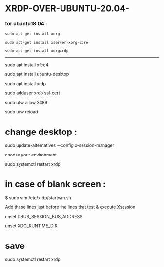 # XRDP-OVER-UBUNTU-20.04-

### for ubuntu18.04 :

    sudo apt-get install xorg

    sudo apt-get install xserver-xorg-core

    sudo apt-get install xorgxrdp
  
----

sudo apt install xfce4

sudo apt install ubuntu-desktop

sudo apt install xrdp

sudo adduser xrdp ssl-cert

sudo ufw allow 3389

sudo ufw reload

# change desktop :

sudo update-alternatives --config x-session-manager

choose your environment

sudo systemctl restart xrdp

# in case of blank screen :

$ sudo vim /etc/xrdp/startwm.sh

Add these lines just before the lines that test & execute Xsession

unset DBUS_SESSION_BUS_ADDRESS

unset XDG_RUNTIME_DIR

# save

sudo systemctl restart xrdp
